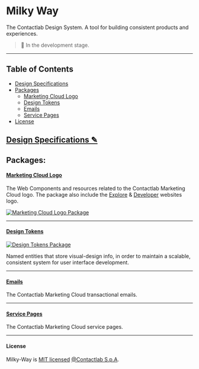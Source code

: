 # Milky Way

The Contactlab Design System. A tool for building consistent products and experiences.

> 🚧 In the development stage.

---

## Table of Contents

- [Design Specifications][design-specs-url]
- [Packages](#packages)
  - [Marketing Cloud Logo][marketing-cloud-logo-url]
  - [Design Tokens][design-tokens-url]
  - [Emails][emails-url]
  - [Service Pages][service-pages-url]
- [License](#license)

## [Design Specifications ✎][design-specs-url]

## Packages:

#### [Marketing Cloud Logo][marketing-cloud-logo-url]

The Web Components and resources related to the Contactlab Marketing Cloud logo. The package also include the [Explore][mc-explore-url] & [Developer][mc-developer-url] websites logo.

[![Marketing Cloud Logo Package][npm-mc-logo-img]][npm-mc-logo-url]

---

#### [Design Tokens][design-tokens-url]

[![Design Tokens Package][npm-design-tokens-img]][npm-design-tokens-url]

Named entities that store visual-design info, in order to maintain a scalable, consistent system for user interface development.

---

#### [Emails][emails-url]

The Contactlab Marketing Cloud transactional emails.

---

#### [Service Pages][service-pages-url]

The Contactlab Marketing Cloud service pages.

---

#### License

Milky-Way is [MIT licensed](./LICENSE) [@Contactlab S.p.A][contactlab-url].

<!--
  I M A G E S
-->

[npm-design-tokens-img]: https://img.shields.io/npm/v/@contactlab/ds-tokens?style=flat-square&colorA=001420&colorB=0391ec
[npm-mc-logo-img]: https://img.shields.io/npm/v/@contactlab/marketing-cloud-logo?style=flat-square&colorA=001420&colorB=0391ec

<!--
  L I N K S
-->

[contactlab-url]: https://contactlab.com
[design-specs-url]: https://www.notion.so/584957192e6e4e43bffc094b68925bd3?v=dfb32ec9f13042829d2d94ae6962b142
[design-tokens-url]: ./packages/design-tokens
[emails-url]: ./packages/emails
[marketing-cloud-logo-url]: ./packages/marketing-cloud-logo
[mc-developer-url]: http://developer.contactlab.com
[mc-explore-url]: http://explore.contactlab.com
[npm-design-tokens-url]: https://www.npmjs.com/package/@contactlab/ds-tokens
[npm-mc-logo-url]: https://www.npmjs.com/package/@contactlab/marketing-cloud-logo
[service-pages-url]: ./packages/service-pages
